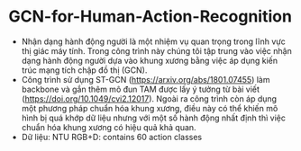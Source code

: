 # GCN-for-Human-Action-Recognition
- Nhận dạng hành động người là một nhiệm vụ quan trọng trong lĩnh vực thị giác máy tính. Trong công trình này chúng tôi tập trung vào việc nhận dạng hành động người dựa vào khung xương bằng việc áp dụng kiến trúc mạng tích chập đồ thị (GCN). 
- Công trình sử dụng ST-GCN (https://arxiv.org/abs/1801.07455) làm backbone và gắn thêm mô đun TAM được lấy ý tưởng từ bài viết (https://doi.org/10.1049/cvi2.12017). Ngoài ra công trình còn áp dụng một phương pháp chuẩn hóa khung xương, điều này có thể khiến mô hình bị quá khớp dữ liệu nhưng với một số hành động nhất định thì việc chuẩn hóa khung xương có hiệu quả khả quan.
- Dữ liệu: NTU RGB+D: contains 60 action classes
